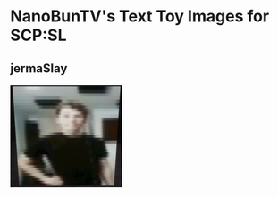 # NanoBunTV's Text Toy Images for SCP:SL

## jermaSlay
![jermaSlay](/ScreenshotExamples/jermaSlay.png)
